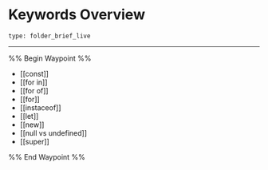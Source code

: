 # Keywords Overview
 
```ccard
type: folder_brief_live
```
 
---

%% Begin Waypoint %%
- [[const]]
- [[for in]]
- [[for of]]
- [[for]]
- [[instaceof]]
- [[let]]
- [[new]]
- [[null vs undefined]]
- [[super]]

%% End Waypoint %%